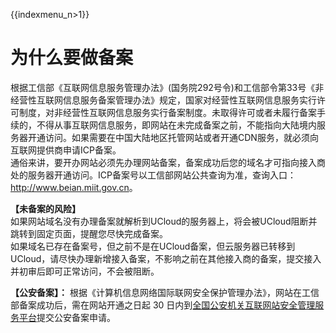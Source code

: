 {{indexmenu_n>1}}

# 为什么要做备案

根据工信部《互联网信息服务管理办法》(国务院292号令)和工信部令第33号《非经营性互联网信息服务备案管理办法》规定，国家对经营性互联网信息服务实行许可制度，对非经营性互联网信息服务实行备案制度。未取得许可或者未履行备案手续的，不得从事互联网信息服务，即网站在未完成备案之前，不能指向大陆境内服务器开通访问。如果需要在中国大陆地区托管网站或者开通CDN服务，就必须向互联网提供商申请ICP备案。  
通俗来讲，要开办网站必须先办理网站备案，备案成功后您的域名才可指向接入商处的服务器开通访问。ICP备案号以工信部网站公共查询为准，查询入口：<http://www.beian.miit.gov.cn>。

**【未备案的风险】**  
如果网站域名没有办理备案就解析到UCloud的服务器上，将会被UCloud阻断并跳转到固定页面，提醒您尽快完成备案。  
如果域名已存在备案号，但之前不是在UCloud备案，但云服务器已转移到UCloud，请尽快办理新增接入备案，不影响之前在其他接入商的备案，提交接入并初审后即可正常访问，不会被阻断。  

**【公安备案】：** 根据《计算机信息网络国际联网安全保护管理办法》，网站在工信部备案成功后，需在网站开通之日起 30
日内到[全国公安机关互联网站安全管理服务平台](http://www.beian.gov.cn)提交公安备案申请。
